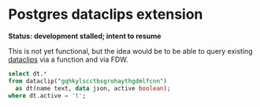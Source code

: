 # Postgres dataclips extension

**Status: development stalled; intent to resume**

This is not yet functional, but the idea would be to be able to query
existing [dataclips](https://devcenter.heroku.com/articles/dataclips)
via a function and via FDW.

```sql
select dt.* 
from dataclip("gqhkylscctbsgrohaythgdmlfcnn") 
  as dt(name text, data json, active boolean);
where dt.active = 't';
```
